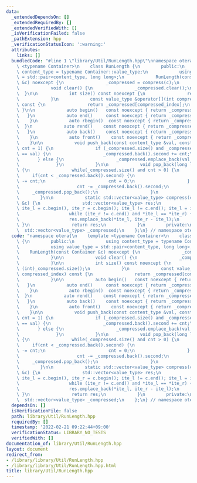 ```yaml
---
data:
  _extendedDependsOn: []
  _extendedRequiredBy: []
  _extendedVerifiedWith: []
  _isVerificationFailed: false
  _pathExtension: hpp
  _verificationStatusIcon: ':warning:'
  attributes:
    links: []
  bundledCode: "#line 1 \"library/Util/RunLength.hpp\"\nnamespace otera{\n    template\
    \ <typename Container>\n    class RunLength {\n        public:\n            using\
    \ content_type = typename Container::value_type;\n            using value_type\
    \ = std::pair<content_type, long long>;\n            RunLength(const Container\
    \ &c) noexcept {\n                _compressed = compress(c);\n            }\n\n\
    \            void clear() {\n                _compressed.clear();\n          \
    \  }\n\n            int size() const noexcept {\n                return (int)_compressed.size();\n\
    \            }\n            const value_type &operator[](int compressed_index)\
    \ const {\n                return _compressed[compressed_index];\n           \
    \ }\n\n            auto begin()   const noexcept { return _compressed.begin();\
    \   }\n            auto end()     const noexcept { return _compressed.end(); \
    \    }\n            auto rbegin()  const noexcept { return _compressed.rbegin();\
    \  }\n            auto rend()    const noexcept { return _compressed.rend(); \
    \   }\n            auto back()    const noexcept { return _compressed.back();\
    \    }\n            auto front()    const noexcept { return _compressed.front();\
    \    }\n\n            void push_back(const content_type &val, const long long\
    \ cnt = 1) {\n                if (_compressed.size() and _compressed.back().first\
    \ == val) {\n                    _compressed.back().second += cnt;\n         \
    \       } else {\n                    _compressed.emplace_back(val, cnt);\n  \
    \              }\n            }\n\n            void pop_back(long long cnt = 1)\
    \ {\n                while(_compressed.size() and cnt > 0) {\n               \
    \     if(cnt < _compressed.back().second) {\n                        _compressed.back().second\
    \ -= cnt;\n                        cnt = 0;\n                    } else {\n  \
    \                      cnt -= _compressed.back().second;\n                   \
    \     _compressed.pop_back();\n                    }\n                }\n    \
    \        }\n\n            static std::vector<value_type> compress(const Container\
    \ &c) {\n                std::vector<value_type> res;\n                for(auto\
    \ ite_l = c.begin(), ite_r = c.begin(); ite_l != c.end(); ite_l = ite_r) {\n \
    \                   while (ite_r != c.end() and *ite_l == *ite_r) ++ite_r;\n \
    \                   res.emplace_back(*ite_l, ite_r - ite_l);\n               \
    \ }\n                return res;\n            }\n        private:\n          \
    \  std::vector<value_type> _compressed;\n    };\n} // namespace otera\n"
  code: "namespace otera{\n    template <typename Container>\n    class RunLength\
    \ {\n        public:\n            using content_type = typename Container::value_type;\n\
    \            using value_type = std::pair<content_type, long long>;\n        \
    \    RunLength(const Container &c) noexcept {\n                _compressed = compress(c);\n\
    \            }\n\n            void clear() {\n                _compressed.clear();\n\
    \            }\n\n            int size() const noexcept {\n                return\
    \ (int)_compressed.size();\n            }\n            const value_type &operator[](int\
    \ compressed_index) const {\n                return _compressed[compressed_index];\n\
    \            }\n\n            auto begin()   const noexcept { return _compressed.begin();\
    \   }\n            auto end()     const noexcept { return _compressed.end(); \
    \    }\n            auto rbegin()  const noexcept { return _compressed.rbegin();\
    \  }\n            auto rend()    const noexcept { return _compressed.rend(); \
    \   }\n            auto back()    const noexcept { return _compressed.back();\
    \    }\n            auto front()    const noexcept { return _compressed.front();\
    \    }\n\n            void push_back(const content_type &val, const long long\
    \ cnt = 1) {\n                if (_compressed.size() and _compressed.back().first\
    \ == val) {\n                    _compressed.back().second += cnt;\n         \
    \       } else {\n                    _compressed.emplace_back(val, cnt);\n  \
    \              }\n            }\n\n            void pop_back(long long cnt = 1)\
    \ {\n                while(_compressed.size() and cnt > 0) {\n               \
    \     if(cnt < _compressed.back().second) {\n                        _compressed.back().second\
    \ -= cnt;\n                        cnt = 0;\n                    } else {\n  \
    \                      cnt -= _compressed.back().second;\n                   \
    \     _compressed.pop_back();\n                    }\n                }\n    \
    \        }\n\n            static std::vector<value_type> compress(const Container\
    \ &c) {\n                std::vector<value_type> res;\n                for(auto\
    \ ite_l = c.begin(), ite_r = c.begin(); ite_l != c.end(); ite_l = ite_r) {\n \
    \                   while (ite_r != c.end() and *ite_l == *ite_r) ++ite_r;\n \
    \                   res.emplace_back(*ite_l, ite_r - ite_l);\n               \
    \ }\n                return res;\n            }\n        private:\n          \
    \  std::vector<value_type> _compressed;\n    };\n} // namespace otera"
  dependsOn: []
  isVerificationFile: false
  path: library/Util/RunLength.hpp
  requiredBy: []
  timestamp: '2022-02-21 09:22:44+09:00'
  verificationStatus: LIBRARY_NO_TESTS
  verifiedWith: []
documentation_of: library/Util/RunLength.hpp
layout: document
redirect_from:
- /library/library/Util/RunLength.hpp
- /library/library/Util/RunLength.hpp.html
title: library/Util/RunLength.hpp
---
```

